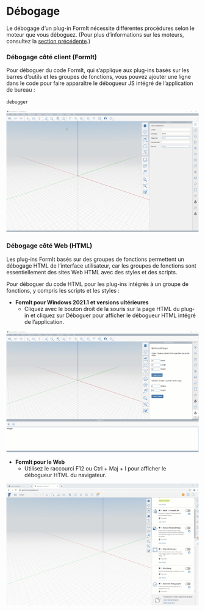 # Débogage

Le débogage d’un plug-in FormIt nécessite différentes procédures selon le moteur que vous déboguez. (Pour plus d’informations sur les moteurs, consultez la [section précédente](client-side-vs-web-side-engines.md).)

### **Débogage côté client (FormIt)**

Pour déboguer du code FormIt, qui s’applique aux plug-ins basés sur les barres d’outils et les groupes de fonctions, vous pouvez ajouter une ligne dans le code pour faire apparaître le débogueur JS intégré de l’application de bureau :

`debugger`

![](../../../.gitbook/assets/debugger.gif)

### **Débogage côté Web (HTML)**

Les plug-ins FormIt basés sur des groupes de fonctions permettent un débogage HTML de l’interface utilisateur, car les groupes de fonctions sont essentiellement des sites Web HTML avec des styles et des scripts.

Pour déboguer du code HTML pour les plug-ins intégrés à un groupe de fonctions, y compris les scripts et les styles :

* **FormIt pour Windows 2021.1 et versions ultérieures**
   * Cliquez avec le bouton droit de la souris sur la page HTML du plug-in et cliquez sur Déboguer pour afficher le débogueur HTML intégré de l’application.

![](../../../.gitbook/assets/debugpanelplugin.gif)

* **FormIt pour le Web**
   * Utilisez le raccourci F12 ou Ctrl + Maj + I pour afficher le débogueur HTML du navigateur.

![](../../../.gitbook/assets/debugonweb.gif)

